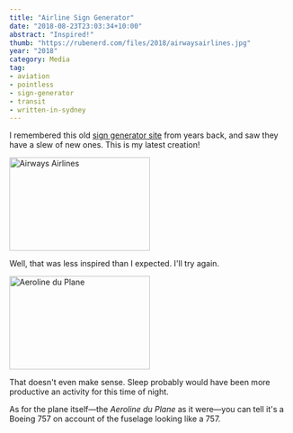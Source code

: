 ```yaml
---
title: "Airline Sign Generator"
date: "2018-08-23T23:03:34+10:00"
abstract: "Inspired!"
thumb: "https://rubenerd.com/files/2018/airwaysairlines.jpg"
year: "2018"
category: Media
tag:
- aviation
- pointless
- sign-generator
- transit
- written-in-sydney
---
```

I remembered this old [sign generator site] from years back, and saw they have a slew of new ones. This is my latest creation!

<p><img src="https://rubenerd.com/files/2018/airwaysairlines.jpg" alt="Airways Airlines" style="width:250px; height:166px;" /></p>

Well, that was less inspired than I expected. I'll try again.

<p><img src="https://rubenerd.com/files/2018/aeroline-du-plane.jpg" alt="Aeroline du Plane" style="width:250px; height:166px;" /></p>

That doesn't even make sense. Sleep probably would have been more productive an activity for this time of night.

As for the plane itself—the *Aeroline du Plane* as it were—you can tell it's a Boeing 757 on account of the fuselage looking like a 757.

[sign generator site]: http://www.redkid.net/generator/plane/

